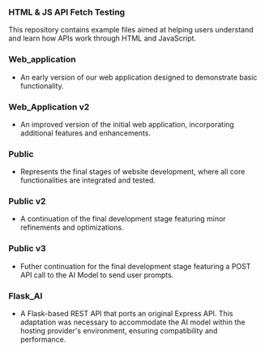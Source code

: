 ###  HTML & JS API Fetch Testing

This repository contains example files aimed at helping users understand and learn how APIs work through HTML and JavaScript.

### Web_application

- An early version of our web application designed to demonstrate basic functionality.
  
### Web_Application v2

- An improved version of the initial web application, incorporating additional features and enhancements.

### Public

- Represents the final stages of website development, where all core functionalities are integrated and tested.

### Public v2

- A continuation of the final development stage featuring minor refinements and optimizations.

### Public v3

- Futher continuation for the final development stage featuring a POST API call to the AI Model to send user prompts.

### Flask_AI

- A Flask-based REST API that ports an original Express API. This adaptation was necessary to accommodate the AI model within the hosting provider's environment, ensuring compatibility and performance.

